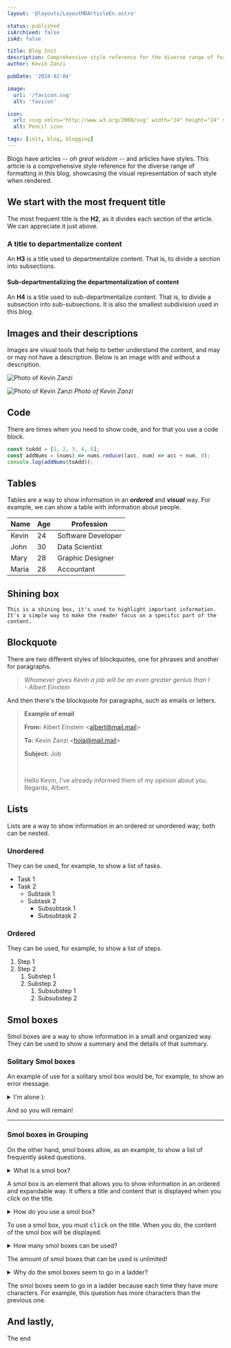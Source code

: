 ```yaml
---
layout: '@layouts/LayoutMDArticleEn.astro'

status: published
isArchived: false
isAd: false

title: Blog Init
description: Comprehensive style reference for the diverse range of formatting in this blog, showcasing the visual representation of each style when rendered.
author: Kevin Zanzi

pubDate: '2024-02-04'

image:
  url: '/favicon.svg'
  alt: 'favicon'

icon:
  url: <svg xmlns="http://www.w3.org/2000/svg" width="24" height="24" viewBox="0 0 24 24" stroke-width="2" stroke="currentColor" fill="none" stroke-linecap="round" stroke-linejoin="round"><path stroke="none" d="M0 0h24v24H0z" fill="none"/><path d="M4 20h4l10.5 -10.5a2.828 2.828 0 1 0 -4 -4l-10.5 10.5v4" /><path d="M13.5 6.5l4 4" /><path d="M20 21l2 -2l-2 -2" /><path d="M17 17l-2 2l2 2" /></svg>
  alt: Pencil icon

tags: [init, blog, blogging]
---
```


Blogs have articles _-- oh great wisdom --_ and articles have styles. This article is a comprehensive style reference for the diverse range of formatting in this blog, showcasing the visual representation of each style when rendered.

## We start with the most frequent title

The most frequent title is the **H2**, as it divides each section of the article. We can appreciate it just above.

### A title to departmentalize content

An **H3** is a title used to departmentalize content. That is, to divide a section into subsections.

#### Sub-departmentalizing the departmentalization of content

An **H4** is a title used to sub-departmentalize content. That is, to divide a subsection into sub-subsections. It is also the smallest subdivision used in this blog.

## Images and their descriptions

Images are visual tools that help to better understand the content, and may or may not have a description. Below is an image with and without a description.

![Photo of Kevin Zanzi](/me.webp 'Photo of Kevin Zanzi')

![Photo of Kevin Zanzi](/me.webp 'Photo of Kevin Zanzi')
_Photo of Kevin Zanzi_

## Code

There are times when you need to show code, and for that you use a code block.

```js
const toAdd = [1, 2, 3, 4, 5];
const addNums = (nums) => nums.reduce((acc, num) => acc + num, 0);
console.log(addNums(toAdd));
```

## Tables

Tables are a way to show information in an **_ordered_** and **_visual_** way. For example, we can show a table with information about people.

| Name  | Age | Profession         |
| ----- | --- | ------------------ |
| Kevin | 24  | Software Developer |
| John  | 30  | Data Scientist     |
| Mary  | 28  | Graphic Designer   |
| Maria | 28  | Accountant         |

## Shining box

`This is a shining box, it's used to highlight important information. It's a simple way to make the reader focus on a specific part of the content.`

## Blockquote

There are two different styles of blockquotes, one for phrases and another for paragraphs.

> _Whomever gives Kevin a job will be an even greater genius than I <span style="white-space: nowrap;">- Albert Einstein</span>_

And then there's the blockquote for paragraphs, such as emails or letters.

> **Example of email**
>
> **From:** Albert Einstein &lt;albert@mail.mail&gt;
>
> **To:** Kevin Zanzi &lt;hola@mail.mail&gt;
>
> **Subject:** Job
>
> &nbsp;
>
> Hello Kevin, I've already informed them of my opinion about you. Regards, Albert.

## Lists

Lists are a way to show information in an ordered or unordered way; both can be nested.

### Unordered

They can be used, for example, to show a list of tasks.

- Task 1
- Task 2
  - Subtask 1
  - Subtask 2
    - Subsubtask 1
    - Subsubtask 2

### Ordered

They can be used, for example, to show a list of steps.

1. Step 1
2. Step 2
   1. Substep 1
   2. Substep 2
      1. Subsubstep 1
      2. Subsubstep 2

## Smol boxes

Smol boxes are a way to show information in a small and organized way. They can be used to show a summary and the details of that summary.

### Solitary Smol boxes

An example of use for a solitary smol box would be, for example, to show an error message.

<section class="details-summary" >
  <details>
    <summary>I'm alone &rpar;:</summary>
  </details>
  <article>
    <p>And so you will remain!</p>
  </article>
</section>

---

### Smol boxes in Grouping

On the other hand, smol boxes allow, as an example, to show a list of frequently asked questions.

<article class="details-group">
  <section class="details-summary" >
    <details>
      <summary>What is a smol box?</summary>
    </details>
    <article>
      <p>A smol box is an element that allows you to show information in an ordered and expandable way. It offers a title and content that is displayed when you click on the title.</p>      
    </article>
  </section>
  <section class="details-summary" >
    <details>
      <summary>How do you use a smol box?</summary>
    </details>
    <article>
      <p>To use a smol box, you must <kbd>click</kbd> on the title. When you do, the content of the smol box will be displayed.</p>     
    </article>
  </section>
  <section class="details-summary" >
    <details>
      <summary>How many smol boxes can be used?</summary>
    </details>
    <article>
      <p>The amount of smol boxes that can be used is unlimited!</p>
    </article>
  </section>
  <section class="details-summary" >
    <details>
      <summary>Why do the smol boxes seem to go in a ladder?</summary>
    </details>
    <article>
      <p>The smol boxes seem to go in a ladder because each time they have more characters. For example, this question has more characters than the previous one.</p>
    </article>
  </section>
</article>

## And lastly,

The end
